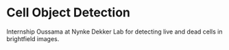 # Cell Object Detection

Internship Oussama at Nynke Dekker Lab for detecting live and dead cells in brightfield images.
